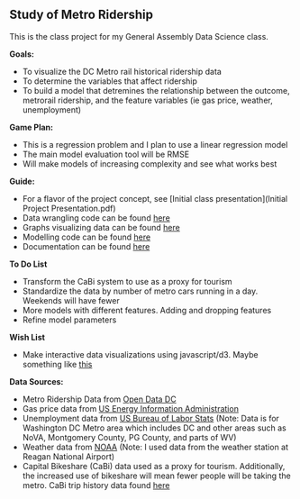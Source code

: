 ## Study of Metro Ridership
This is the class project for my General Assembly Data Science class.

**Goals:** 
* To visualize the DC Metro rail historical ridership data
* To determine the variables that affect ridership
* To build a model that detremines the relationship between the outcome, metrorail ridership, and the feature variables (ie gas price, weather, unemployment)

**Game Plan:**
* This is a regression problem and I plan to use a linear regression model 
* The main model evaluation tool will be RMSE
* Will make models of increasing complexity and see what works best

**Guide:**
* For a flavor of the project concept, see [Initial class presentation](Initial Project Presentation.pdf)
* Data wrangling code can be found [here](Code/metro.py)
* Graphs visualizing data can be found [here](Graphs)
* Modelling code can be found [here](Code/model.py)
* Documentation can be found [here](Documentation.pdf)

**To Do List**
* Transform the CaBi system to use as a proxy for tourism
* Standardize the data by number of metro cars running in a day. Weekends will have fewer
* More models with different features. Adding and dropping features
* Refine model parameters

**Wish List**
* Make interactive data visualizations using javascript/d3. Maybe something like [this](http://mbtaviz.github.io/)

**Data Sources:**
* Metro Ridership Data from [Open Data DC](http://www.opendatadc.org/dataset/wmata-metrorail-ridership-by-date)
* Gas price data from [US Energy Information Administration](http://www.eia.gov/dnav/pet/pet_pri_gnd_dcus_r1z_m.htm)
* Unemployment data from [US Bureau of Labor Stats](http://www.bls.gov/eag/eag.dc_washington_md.htm)
(Note: Data is for Washington DC Metro area which includes DC and other areas such as NoVA, Montgomery County, PG County, and parts of WV)
* Weather data from [NOAA](http://www.ncdc.noaa.gov/cdo-web/datatools)
(Note: I used data from the weather station at Reagan National Airport)
* Capital Bikeshare (CaBi) data used as a proxy for tourism. Additionally, the increased use of bikeshare will mean fewer people will be taking the metro. CaBi trip history data found [here](https://www.capitalbikeshare.com/trip-history-data)
